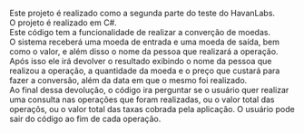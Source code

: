 Este projeto é realizado como a segunda parte do teste do HavanLabs.<br>
  O projeto é realizado em C#.<br>
  Este código tem a funcionalidade de realizar a converção de moedas.<br>
  O sistema receberá uma moeda de entrada e uma moeda de saída, bem como o valor, e além disso o nome da pessoa que realizará a operação.<br>
  Após isso ele irá devolver o resultado exibindo o nome da pessoa que realizou a operação, a quantidade da moeda e o preço que custará para fazer a conversão, além da data em que o mesmo foi realizado.<br>
  Ao final dessa devolução, o código ira perguntar se o usuário quer realizar uma consulta nas operações que foram realizadas, ou o valor total das operaçõs, ou o valor total das taxas cobrada pela aplicação. O usuário pode sair do código ao fim de cada operação.<br>
